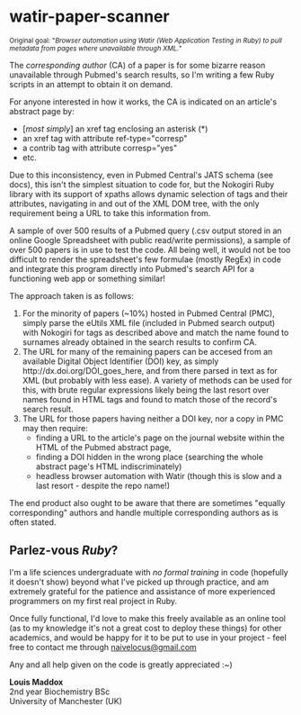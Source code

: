 watir-paper-scanner
===================

<sup>Original goal: "<i>Browser automation using Watir (Web Application Testing in Ruby) to pull metadata from pages where unavailable through XML.</i>"</sup>

The <i>corresponding author</i> (CA) of a paper is for some bizarre reason unavailable through Pubmed's search results, so I'm writing a few Ruby scripts in an attempt to obtain it on demand.

For anyone interested in how it works, the CA is indicated on an article's abstract page by:
<ul>
<li> [<i>most simply</i>] an xref tag enclosing an asterisk (*)
<li> an xref tag with attribute ref-type="corresp"
<li> a contrib tag with attribute corresp="yes"
<li> etc.
</ul>

Due to this inconsistency, even in Pubmed Central's JATS schema (see docs), this isn't the simplest situation to code for, but the Nokogiri Ruby library with its support of xpaths allows dynamic selection of tags and their attributes, navigating in and out of the XML DOM tree, with the only requirement being a URL to take this information from.

A sample of over 500 results of a Pubmed query (.csv output stored in an online Google Spreadsheet with public read/write permissions), a sample of over 500 papers is in use to test the code. All being well, it would not be too difficult to render the spreadsheet's few formulae (mostly RegEx) in code and integrate this program directly into Pubmed's search API for a functioning web app or something similar!

The approach taken is as follows:
<ol>
<li>For the minority of papers (~10%) hosted in Pubmed Central (PMC), simply parse the eUtils XML file (included in Pubmed search output) with Nokogiri for tags as described above and match the name found to surnames already obtained in the search results to confirm CA.
<li>The URL for many of the remaining papers can be accesed from an available Digital Object Identifier (DOI) key, as simply http://dx.doi.org/DOI_goes_here, and from there parsed in text as for XML (but probably with less ease). A variety of methods can be used for this, with brute regular expressions likely being the last resort over names found in HTML tags and found to match those of the record's search result.
<li>The URL for those papers having neither a DOI key, nor a copy in PMC may then require:
<ul>
<li>finding a URL to the article's page on the journal website within the HTML of the Pubmed abstract page,
<li>finding a DOI hidden in the wrong place (searching the whole abstract page's HTML indiscriminately)
<li>headless browser automation with Watir (though this is slow and a last resort - despite the repo name!)
</ul>
</ol>

The end product also ought to be aware that there are sometimes "equally corresponding" authors and handle multiple corresponding authors as is often stated.

<h2>Parlez-vous <i>Ruby</i>?</h2>
I'm a life sciences undergraduate with <i>no formal training</i> in code (hopefully it doesn't show) beyond what I've picked up through practice, and am extremely grateful for the patience and assistance of more experienced programmers on my first real project in Ruby.

Once fully functional, I'd love to make this freely available as an online tool (as to my knowledge it's not a great cost to deploy these things) for other academics, and would be happy for it to be put to use in your project - feel free to contact me through naivelocus@gmail.com

Any and all help given on the code is greatly appreciated :~)

<b>Louis Maddox</b><br />
2nd year Biochemistry BSc<br />
University of Manchester (UK)
